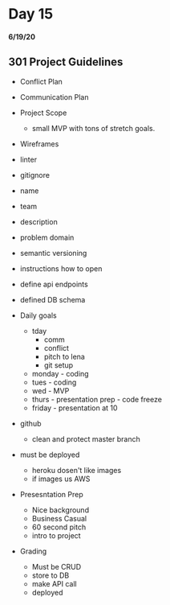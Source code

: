 # Day 15 
#### 6/19/20

## 301 Project Guidelines 
- Conflict Plan
- Communication Plan
- Project Scope
    - small MVP with tons of stretch goals.
- Wireframes 
- linter
- gitignore

- name 
- team
- description
- problem domain
- semantic versioning
- instructions how to open
- define api endpoints
- defined DB schema

- Daily goals
    - tday
        - comm
        - conflict
        - pitch to lena
        - git setup
    - monday - coding
    - tues - coding
    - wed - MVP
    - thurs - presentation prep - code freeze 
    - friday - presentation at 10

- github
    - clean and protect master branch

- must be deployed
    - heroku dosen't like images
    - if images us AWS

- Presesntation Prep
    - Nice background
    - Business Casual
    - 60 second pitch
    - intro to project

- Grading    
    - Must be CRUD
    - store to DB
    - make API call
    - deployed